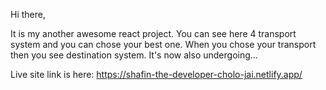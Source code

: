Hi there,

It is my another awesome react project. You can see here 4 transport system and you can chose your best one. When you chose your transport then you see destination system. It's now also undergoing...

Live site link is here: https://shafin-the-developer-cholo-jai.netlify.app/